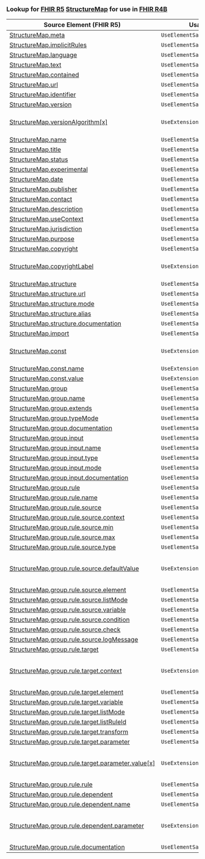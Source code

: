 ### Lookup for [FHIR R5](https://hl7.org/fhir/R5/) [StructureMap](https://hl7.org/fhir/R5/StructureMap.html) for use in [FHIR R4B](https://hl7.org/fhir/R4B/)

| Source Element (FHIR R5) | Usage | Target |
| -------------- | ----- | ------ |
| [StructureMap.meta](https://hl7.org/fhir/R5/StructureMap.html#resource) | `UseElementSameName` | [StructureMap.meta](https://hl7.org/fhir/R4B/StructureMap.html#resource) |
| [StructureMap.implicitRules](https://hl7.org/fhir/R5/StructureMap.html#resource) | `UseElementSameName` | [StructureMap.implicitRules](https://hl7.org/fhir/R4B/StructureMap.html#resource) |
| [StructureMap.language](https://hl7.org/fhir/R5/StructureMap.html#resource) | `UseElementSameName` | [StructureMap.language](https://hl7.org/fhir/R4B/StructureMap.html#resource) |
| [StructureMap.text](https://hl7.org/fhir/R5/StructureMap.html#resource) | `UseElementSameName` | [StructureMap.text](https://hl7.org/fhir/R4B/StructureMap.html#resource) |
| [StructureMap.contained](https://hl7.org/fhir/R5/StructureMap.html#resource) | `UseElementSameName` | [StructureMap.contained](https://hl7.org/fhir/R4B/StructureMap.html#resource) |
| [StructureMap.url](https://hl7.org/fhir/R5/StructureMap.html#resource) | `UseElementSameName` | [StructureMap.url](https://hl7.org/fhir/R4B/StructureMap.html#resource) |
| [StructureMap.identifier](https://hl7.org/fhir/R5/StructureMap.html#resource) | `UseElementSameName` | [StructureMap.identifier](https://hl7.org/fhir/R4B/StructureMap.html#resource) |
| [StructureMap.version](https://hl7.org/fhir/R5/StructureMap.html#resource) | `UseElementSameName` | [StructureMap.version](https://hl7.org/fhir/R4B/StructureMap.html#resource) |
| [StructureMap.versionAlgorithm[x]](https://hl7.org/fhir/R5/StructureMap.html#resource) | `UseExtension` | [http://hl7.org/fhir/5.0/StructureDefinition/extension-StructureMap.versionAlgorithm](StructureDefinition-ext-R5-StructureMap.versionAlgorithm.html) |
| [StructureMap.name](https://hl7.org/fhir/R5/StructureMap.html#resource) | `UseElementSameName` | [StructureMap.name](https://hl7.org/fhir/R4B/StructureMap.html#resource) |
| [StructureMap.title](https://hl7.org/fhir/R5/StructureMap.html#resource) | `UseElementSameName` | [StructureMap.title](https://hl7.org/fhir/R4B/StructureMap.html#resource) |
| [StructureMap.status](https://hl7.org/fhir/R5/StructureMap.html#resource) | `UseElementSameName` | [StructureMap.status](https://hl7.org/fhir/R4B/StructureMap.html#resource) |
| [StructureMap.experimental](https://hl7.org/fhir/R5/StructureMap.html#resource) | `UseElementSameName` | [StructureMap.experimental](https://hl7.org/fhir/R4B/StructureMap.html#resource) |
| [StructureMap.date](https://hl7.org/fhir/R5/StructureMap.html#resource) | `UseElementSameName` | [StructureMap.date](https://hl7.org/fhir/R4B/StructureMap.html#resource) |
| [StructureMap.publisher](https://hl7.org/fhir/R5/StructureMap.html#resource) | `UseElementSameName` | [StructureMap.publisher](https://hl7.org/fhir/R4B/StructureMap.html#resource) |
| [StructureMap.contact](https://hl7.org/fhir/R5/StructureMap.html#resource) | `UseElementSameName` | [StructureMap.contact](https://hl7.org/fhir/R4B/StructureMap.html#resource) |
| [StructureMap.description](https://hl7.org/fhir/R5/StructureMap.html#resource) | `UseElementSameName` | [StructureMap.description](https://hl7.org/fhir/R4B/StructureMap.html#resource) |
| [StructureMap.useContext](https://hl7.org/fhir/R5/StructureMap.html#resource) | `UseElementSameName` | [StructureMap.useContext](https://hl7.org/fhir/R4B/StructureMap.html#resource) |
| [StructureMap.jurisdiction](https://hl7.org/fhir/R5/StructureMap.html#resource) | `UseElementSameName` | [StructureMap.jurisdiction](https://hl7.org/fhir/R4B/StructureMap.html#resource) |
| [StructureMap.purpose](https://hl7.org/fhir/R5/StructureMap.html#resource) | `UseElementSameName` | [StructureMap.purpose](https://hl7.org/fhir/R4B/StructureMap.html#resource) |
| [StructureMap.copyright](https://hl7.org/fhir/R5/StructureMap.html#resource) | `UseElementSameName` | [StructureMap.copyright](https://hl7.org/fhir/R4B/StructureMap.html#resource) |
| [StructureMap.copyrightLabel](https://hl7.org/fhir/R5/StructureMap.html#resource) | `UseExtension` | [http://hl7.org/fhir/5.0/StructureDefinition/extension-StructureMap.copyrightLabel](StructureDefinition-ext-R5-StructureMap.copyrightLabel.html) |
| [StructureMap.structure](https://hl7.org/fhir/R5/StructureMap.html#resource) | `UseElementSameName` | [StructureMap.structure](https://hl7.org/fhir/R4B/StructureMap.html#resource) |
| [StructureMap.structure.url](https://hl7.org/fhir/R5/StructureMap.html#resource) | `UseElementSameName` | [StructureMap.structure.url](https://hl7.org/fhir/R4B/StructureMap.html#resource) |
| [StructureMap.structure.mode](https://hl7.org/fhir/R5/StructureMap.html#resource) | `UseElementSameName` | [StructureMap.structure.mode](https://hl7.org/fhir/R4B/StructureMap.html#resource) |
| [StructureMap.structure.alias](https://hl7.org/fhir/R5/StructureMap.html#resource) | `UseElementSameName` | [StructureMap.structure.alias](https://hl7.org/fhir/R4B/StructureMap.html#resource) |
| [StructureMap.structure.documentation](https://hl7.org/fhir/R5/StructureMap.html#resource) | `UseElementSameName` | [StructureMap.structure.documentation](https://hl7.org/fhir/R4B/StructureMap.html#resource) |
| [StructureMap.import](https://hl7.org/fhir/R5/StructureMap.html#resource) | `UseElementSameName` | [StructureMap.import](https://hl7.org/fhir/R4B/StructureMap.html#resource) |
| [StructureMap.const](https://hl7.org/fhir/R5/StructureMap.html#resource) | `UseExtension` | [http://hl7.org/fhir/5.0/StructureDefinition/extension-StructureMap.const](StructureDefinition-ext-R5-StructureMap.const.html) |
| [StructureMap.const.name](https://hl7.org/fhir/R5/StructureMap.html#resource) | `UseExtensionFromAncestor` | - |
| [StructureMap.const.value](https://hl7.org/fhir/R5/StructureMap.html#resource) | `UseExtensionFromAncestor` | - |
| [StructureMap.group](https://hl7.org/fhir/R5/StructureMap.html#resource) | `UseElementSameName` | [StructureMap.group](https://hl7.org/fhir/R4B/StructureMap.html#resource) |
| [StructureMap.group.name](https://hl7.org/fhir/R5/StructureMap.html#resource) | `UseElementSameName` | [StructureMap.group.name](https://hl7.org/fhir/R4B/StructureMap.html#resource) |
| [StructureMap.group.extends](https://hl7.org/fhir/R5/StructureMap.html#resource) | `UseElementSameName` | [StructureMap.group.extends](https://hl7.org/fhir/R4B/StructureMap.html#resource) |
| [StructureMap.group.typeMode](https://hl7.org/fhir/R5/StructureMap.html#resource) | `UseElementSameName` | [StructureMap.group.typeMode](https://hl7.org/fhir/R4B/StructureMap.html#resource) |
| [StructureMap.group.documentation](https://hl7.org/fhir/R5/StructureMap.html#resource) | `UseElementSameName` | [StructureMap.group.documentation](https://hl7.org/fhir/R4B/StructureMap.html#resource) |
| [StructureMap.group.input](https://hl7.org/fhir/R5/StructureMap.html#resource) | `UseElementSameName` | [StructureMap.group.input](https://hl7.org/fhir/R4B/StructureMap.html#resource) |
| [StructureMap.group.input.name](https://hl7.org/fhir/R5/StructureMap.html#resource) | `UseElementSameName` | [StructureMap.group.input.name](https://hl7.org/fhir/R4B/StructureMap.html#resource) |
| [StructureMap.group.input.type](https://hl7.org/fhir/R5/StructureMap.html#resource) | `UseElementSameName` | [StructureMap.group.input.type](https://hl7.org/fhir/R4B/StructureMap.html#resource) |
| [StructureMap.group.input.mode](https://hl7.org/fhir/R5/StructureMap.html#resource) | `UseElementSameName` | [StructureMap.group.input.mode](https://hl7.org/fhir/R4B/StructureMap.html#resource) |
| [StructureMap.group.input.documentation](https://hl7.org/fhir/R5/StructureMap.html#resource) | `UseElementSameName` | [StructureMap.group.input.documentation](https://hl7.org/fhir/R4B/StructureMap.html#resource) |
| [StructureMap.group.rule](https://hl7.org/fhir/R5/StructureMap.html#resource) | `UseElementSameName` | [StructureMap.group.rule](https://hl7.org/fhir/R4B/StructureMap.html#resource) |
| [StructureMap.group.rule.name](https://hl7.org/fhir/R5/StructureMap.html#resource) | `UseElementSameName` | [StructureMap.group.rule.name](https://hl7.org/fhir/R4B/StructureMap.html#resource) |
| [StructureMap.group.rule.source](https://hl7.org/fhir/R5/StructureMap.html#resource) | `UseElementSameName` | [StructureMap.group.rule.source](https://hl7.org/fhir/R4B/StructureMap.html#resource) |
| [StructureMap.group.rule.source.context](https://hl7.org/fhir/R5/StructureMap.html#resource) | `UseElementSameName` | [StructureMap.group.rule.source.context](https://hl7.org/fhir/R4B/StructureMap.html#resource) |
| [StructureMap.group.rule.source.min](https://hl7.org/fhir/R5/StructureMap.html#resource) | `UseElementSameName` | [StructureMap.group.rule.source.min](https://hl7.org/fhir/R4B/StructureMap.html#resource) |
| [StructureMap.group.rule.source.max](https://hl7.org/fhir/R5/StructureMap.html#resource) | `UseElementSameName` | [StructureMap.group.rule.source.max](https://hl7.org/fhir/R4B/StructureMap.html#resource) |
| [StructureMap.group.rule.source.type](https://hl7.org/fhir/R5/StructureMap.html#resource) | `UseElementSameName` | [StructureMap.group.rule.source.type](https://hl7.org/fhir/R4B/StructureMap.html#resource) |
| [StructureMap.group.rule.source.defaultValue](https://hl7.org/fhir/R5/StructureMap.html#resource) | `UseExtension` | [http://hl7.org/fhir/5.0/StructureDefinition/extension-StructureMap.group.rule.source.defaultValue](StructureDefinition-ext-R5-StructureMap.gr.ru.so.defaultValue.html) |
| [StructureMap.group.rule.source.element](https://hl7.org/fhir/R5/StructureMap.html#resource) | `UseElementSameName` | [StructureMap.group.rule.source.element](https://hl7.org/fhir/R4B/StructureMap.html#resource) |
| [StructureMap.group.rule.source.listMode](https://hl7.org/fhir/R5/StructureMap.html#resource) | `UseElementSameName` | [StructureMap.group.rule.source.listMode](https://hl7.org/fhir/R4B/StructureMap.html#resource) |
| [StructureMap.group.rule.source.variable](https://hl7.org/fhir/R5/StructureMap.html#resource) | `UseElementSameName` | [StructureMap.group.rule.source.variable](https://hl7.org/fhir/R4B/StructureMap.html#resource) |
| [StructureMap.group.rule.source.condition](https://hl7.org/fhir/R5/StructureMap.html#resource) | `UseElementSameName` | [StructureMap.group.rule.source.condition](https://hl7.org/fhir/R4B/StructureMap.html#resource) |
| [StructureMap.group.rule.source.check](https://hl7.org/fhir/R5/StructureMap.html#resource) | `UseElementSameName` | [StructureMap.group.rule.source.check](https://hl7.org/fhir/R4B/StructureMap.html#resource) |
| [StructureMap.group.rule.source.logMessage](https://hl7.org/fhir/R5/StructureMap.html#resource) | `UseElementSameName` | [StructureMap.group.rule.source.logMessage](https://hl7.org/fhir/R4B/StructureMap.html#resource) |
| [StructureMap.group.rule.target](https://hl7.org/fhir/R5/StructureMap.html#resource) | `UseElementSameName` | [StructureMap.group.rule.target](https://hl7.org/fhir/R4B/StructureMap.html#resource) |
| [StructureMap.group.rule.target.context](https://hl7.org/fhir/R5/StructureMap.html#resource) | `UseExtension` | [http://hl7.org/fhir/5.0/StructureDefinition/extension-StructureMap.group.rule.target.context](StructureDefinition-ext-R5-StructureMap.gr.ru.ta.context.html) |
| [StructureMap.group.rule.target.element](https://hl7.org/fhir/R5/StructureMap.html#resource) | `UseElementSameName` | [StructureMap.group.rule.target.element](https://hl7.org/fhir/R4B/StructureMap.html#resource) |
| [StructureMap.group.rule.target.variable](https://hl7.org/fhir/R5/StructureMap.html#resource) | `UseElementSameName` | [StructureMap.group.rule.target.variable](https://hl7.org/fhir/R4B/StructureMap.html#resource) |
| [StructureMap.group.rule.target.listMode](https://hl7.org/fhir/R5/StructureMap.html#resource) | `UseElementSameName` | [StructureMap.group.rule.target.listMode](https://hl7.org/fhir/R4B/StructureMap.html#resource) |
| [StructureMap.group.rule.target.listRuleId](https://hl7.org/fhir/R5/StructureMap.html#resource) | `UseElementSameName` | [StructureMap.group.rule.target.listRuleId](https://hl7.org/fhir/R4B/StructureMap.html#resource) |
| [StructureMap.group.rule.target.transform](https://hl7.org/fhir/R5/StructureMap.html#resource) | `UseElementSameName` | [StructureMap.group.rule.target.transform](https://hl7.org/fhir/R4B/StructureMap.html#resource) |
| [StructureMap.group.rule.target.parameter](https://hl7.org/fhir/R5/StructureMap.html#resource) | `UseElementSameName` | [StructureMap.group.rule.target.parameter](https://hl7.org/fhir/R4B/StructureMap.html#resource) |
| [StructureMap.group.rule.target.parameter.value[x]](https://hl7.org/fhir/R5/StructureMap.html#resource) | `UseExtension` | [http://hl7.org/fhir/5.0/StructureDefinition/extension-StructureMap.group.rule.target.parameter.value](StructureDefinition-ext-R5-StructureMap.gr.ru.ta.pa.value.html) |
| [StructureMap.group.rule.rule](https://hl7.org/fhir/R5/StructureMap.html#resource) | `UseElementSameName` | [StructureMap.group.rule.rule](https://hl7.org/fhir/R4B/StructureMap.html#resource) |
| [StructureMap.group.rule.dependent](https://hl7.org/fhir/R5/StructureMap.html#resource) | `UseElementSameName` | [StructureMap.group.rule.dependent](https://hl7.org/fhir/R4B/StructureMap.html#resource) |
| [StructureMap.group.rule.dependent.name](https://hl7.org/fhir/R5/StructureMap.html#resource) | `UseElementSameName` | [StructureMap.group.rule.dependent.name](https://hl7.org/fhir/R4B/StructureMap.html#resource) |
| [StructureMap.group.rule.dependent.parameter](https://hl7.org/fhir/R5/StructureMap.html#resource) | `UseExtension` | [http://hl7.org/fhir/5.0/StructureDefinition/extension-StructureMap.group.rule.dependent.parameter](StructureDefinition-ext-R5-StructureMap.gr.ru.de.parameter.html) |
| [StructureMap.group.rule.documentation](https://hl7.org/fhir/R5/StructureMap.html#resource) | `UseElementSameName` | [StructureMap.group.rule.documentation](https://hl7.org/fhir/R4B/StructureMap.html#resource) |
